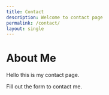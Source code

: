 ```yaml
---
title: Contact
description: Welcome to contact page 
permalink: /contact/
layout: single
---
```

# About Me

Hello this is my contact page.

Fill out the form to contact me.